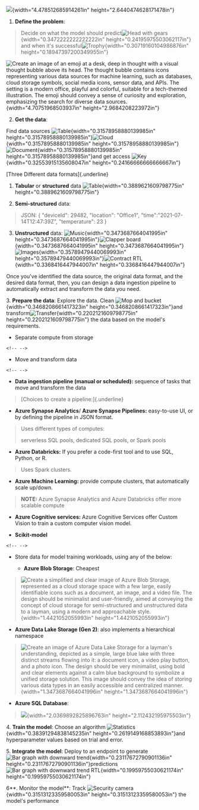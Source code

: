 ![](media/image1.png){width="4.478512685914261in"
height="2.6440474628171478in"}

1.  **Define the problem**:

> Decide on what the model should predict![Head with
> gears](media/image3.svg){width="0.3472222222222222in"
> height="0.24195975503062117in"} and when it\'s
> successful![Trophy](media/image5.svg){width="0.30719160104986876in"
> height="0.18947397200349955in"}

![Create an image of an emoji at a desk, deep in thought with a visual
thought bubble above its head. The thought bubble contains icons
representing various data sources for machine learning, such as
databases, cloud storage symbols, social media icons, sensor data, and
APIs. The setting is a modern office, playful and colorful, suitable for
a tech-themed illustration. The emoji should convey a sense of curiosity
and exploration, emphasizing the search for diverse data
sources.](media/image6.png){width="4.70751968503937in"
height="2.9684208223972in"}

2.  **Get the data**:

Find data sources
![Table](media/image8.svg){width="0.31578958880139985in"
height="0.31578958880139985in"}![Cloud](media/image10.svg){width="0.31578958880139985in"
height="0.31578958880139985in"}![Document](media/image12.svg){width="0.31578958880139985in"
height="0.31578958880139985in"}and get access
![Key](media/image14.svg){width="0.32553915135608047in"
height="0.24166666666666667in"}

[Three Different data formats]{.underline}

1.  **Tabular** or **structured** data
    ![Table](media/image8.svg){width="0.3889621609798775in"
    height="0.3889621609798775in"}

2.  **Semi-structured** data:

> JSON: { \"deviceId\": 29482, \"location\": \"Office1\",
> \"time\":\"2021-07-14T12:47:39Z\", \"temperature\": 23 }

3.  **Unstructured** data: ![Music](media/image16.svg){width="0.3473687664041995in"
    height="0.3473687664041995in"}![Clapper
    board](media/image18.svg){width="0.3473687664041995in"
    height="0.3473687664041995in"}![Images](media/image20.svg){width="0.35789479440069993in"
    height="0.35789479440069993in"}![Contract
    RTL](media/image22.svg){width="0.3368416447944007in"
    height="0.3368416447944007in"}

Once you've identified the data source, the original data format, and
the desired data format, then, you can design a data ingestion pipeline
to automatically extract and transform the data you need.

3\. **Prepare the data**: Explore the data. Clean ![Mop and
bucket](media/image24.svg){width="0.3468208661417323in"
height="0.3468208661417323in"}and
transform![Transfer](media/image26.svg){width="0.2202121609798775in"
height="0.2202121609798775in"} the data based on the model\'s
requirements.

-   Separate compute from storage

```{=html}
<!-- -->
```
-   Move and transform data

```{=html}
<!-- -->
```
-   **Data ingestion pipeline (**manual or scheduled**):** sequence of
    tasks that move and transform the data

> [Choices to create a pipeline:]{.underline}

-   **Azure Synapse Analytics**/ **Azure Synapse Pipelines:**
    easy-to-use UI, or by defining the pipeline in JSON format.

> Uses different types of computes:
>
> serverless SQL pools, dedicated SQL pools, or Spark pools

-   **Azure Databricks:** If you prefer a code-first tool and to use
    SQL, Python, or R.

> Uses Spark clusters.

-   **Azure Machine Learning:** provide compute clusters, that
    automatically scale up/down.

> **NOTE:** Azure Synapse Analytics and Azure Databricks offer more
> scalable compute 

-   **Azure Cognitive services:** Azure Cognitive Services offer Custom
    Vision to train a custom computer vision model.

-   **Scikit-model**

```{=html}
<!-- -->
```
-   Store data for model training workloads, using any of the below:

    -   **Azure Blob Storage**: Cheapest

> ![Create a simplified and clear image of Azure Blob Storage,
> represented as a cloud storage space with a few large, easily
> identifiable icons such as a document, an image, and a video file. The
> design should be minimalist and user-friendly, aimed at conveying the
> concept of cloud storage for semi-structured and unstructured data to
> a layman, using a modern and approachable
> style.](media/image27.png){width="1.4421052055993in"
> height="1.4421052055993in"}

-   **Azure Data Lake Storage (Gen 2)**: also implements a hierarchical
    namespace

> ![Create an image of Azure Data Lake Storage for a layman\'s
> understanding, depicted as a simple, large blue lake with three
> distinct streams flowing into it: a document icon, a video play
> button, and a photo icon. The design should be very minimalist, using
> bold and clear elements against a calm blue background to symbolize a
> unified storage solution. This image should convey the idea of storing
> various data types in an easily accessible and centralized
> manner.](media/image28.png){width="1.3473687664041996in"
> height="1.3473687664041996in"}

-   **Azure SQL Database**:

> ![](media/image29.png){width="2.0369892825896763in"
> height="2.112432195975503in"}

4\. **Train the model**: Choose an algorithm
![Statistics](media/image31.svg){width="0.38391294838145235in"
height="0.2619149168853893in"}and hyperparameter values based on trial
and error.

5\. **Integrate the model**: Deploy to an endpoint to generate ![Bar
graph with downward
trend](media/image33.svg){width="0.23117672790901136in"
height="0.23117672790901136in"}predictions ![Bar graph with downward
trend RTL](media/image35.svg){width="0.19959755030621174in"
height="0.19959755030621174in"}

6**. Monitor the model**: Track ![Security
camera](media/image37.svg){width="0.31513123359580053in"
height="0.31513123359580053in"} the model\'s performance
